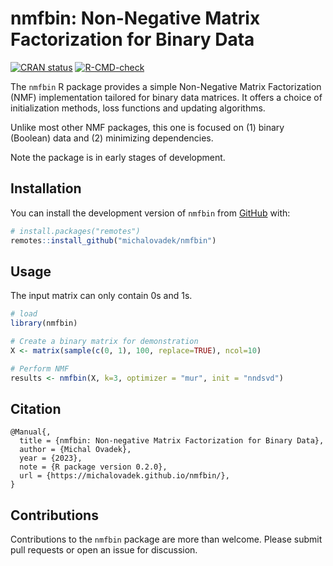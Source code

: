 
# nmfbin: Non-Negative Matrix Factorization for Binary Data

<!-- badges: start -->
[![CRAN status](https://www.r-pkg.org/badges/version/nmfbin)](https://CRAN.R-project.org/package=nmfbin)
[![R-CMD-check](https://github.com/michalovadek/nmfbin/actions/workflows/R-CMD-check.yaml/badge.svg)](https://github.com/michalovadek/nmfbin/actions/workflows/R-CMD-check.yaml)
<!-- badges: end -->

The `nmfbin` R package provides a simple Non-Negative Matrix Factorization (NMF) implementation tailored for binary data matrices. It offers a choice of initialization methods, loss functions and updating algorithms.

Unlike most other NMF packages, this one is focused on (1) binary (Boolean) data and (2) minimizing dependencies.

Note the package is in early stages of development.

## Installation

You can install the development version of `nmfbin` from [GitHub](https://github.com/michalovadek/nmfbin) with:

``` r
# install.packages("remotes")
remotes::install_github("michalovadek/nmfbin")
```

## Usage

The input matrix can only contain 0s and 1s.

``` r
# load
library(nmfbin)

# Create a binary matrix for demonstration
X <- matrix(sample(c(0, 1), 100, replace=TRUE), ncol=10)

# Perform NMF
results <- nmfbin(X, k=3, optimizer = "mur", init = "nndsvd")
```

## Citation

```
@Manual{,
  title = {nmfbin: Non-negative Matrix Factorization for Binary Data},
  author = {Michal Ovadek},
  year = {2023},
  note = {R package version 0.2.0},
  url = {https://michalovadek.github.io/nmfbin/},
}
```

## Contributions

Contributions to the `nmfbin` package are more than welcome. Please submit pull requests or open an issue for discussion.
